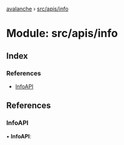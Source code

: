 [avalanche](../README.md) › [src/apis/info](src_apis_info.md)

# Module: src/apis/info

## Index

### References

* [InfoAPI](src_apis_info.md#infoapi)

## References

###  InfoAPI

• **InfoAPI**:
